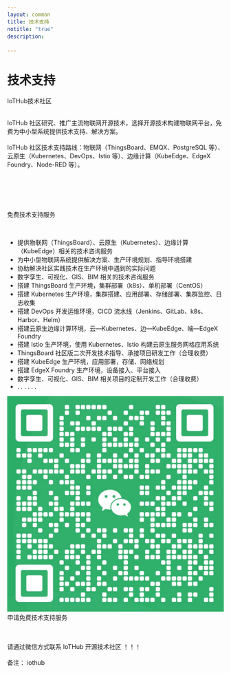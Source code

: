```yaml
---
layout: common
title: 技术支持
notitle: "true"
description: 

---
```


<h1 class="aboutus-title">技术支持</h1>

<span class="who-we-are">IoTHub技术社区</span>

<p class="company-info"><br>IoTHub 社区研究、推广主流物联网开源技术，选择开源技术构建物联网平台，免费为中小型系统提供技术支持、解决方案。<br><br>
   IoTHub 社区技术支持路线：物联网（ThingsBoard、EMQX、PostgreSQL 等）、云原生（Kubernetes、DevOps、Istio 等）、边缘计算（KubeEdge、EdgeX Foundry、Node-RED 等）。
</p><br><br><br><br>






<span class="who-we-are">免费技术支持服务</span>

<br>

<p class="company-info">
    <ul>
        <li>提供物联网（ThingsBoard）、云原生（Kubernetes）、边缘计算（KubeEdge）相关的技术咨询服务</li>
        <li>为中小型物联网系统提供解决方案、生产环境规划、指导环境搭建</li>
        <li>协助解决社区实践技术在生产环境中遇到的实际问题</li>
        <li>数字孪生、可视化、GIS、BIM 相关的技术咨询服务</li>
        <li>搭建 ThingsBoard 生产环境，集群部署（k8s）、单机部署（CentOS）</li>
        <li>搭建 Kubernetes 生产环境，集群搭建、应用部署、存储部署、集群监控、日志收集</li>
        <li>搭建 DevOps 开发运维环境，CICD 流水线（Jenkins、GitLab、k8s、Harbor、Helm）</li>
        <li>搭建云原生边缘计算环境，云—Kubernetes、边—KubeEdge、端—EdgeX Foundry</li>
        <li>搭建 Istio 生产环境，使用 Kubernetes、Istio 构建云原生服务网格应用系统</li>
        <li>ThingsBoard 社区版二次开发技术指导、承接项目研发工作（合理收费）</li>
        <li>搭建 KubeEdge 生产环境，应用部署，存储、网络规划</li>
        <li>搭建 EdgeX Foundry 生产环境，设备接入、平台接入</li>
        <li>数字孪生、可视化、GIS、BIM 相关项目的定制开发工作（合理收费） </li>
        <li>. . . . . .</li>
    </ul>
</p>
<div class="our-mission">
    <div class="our-mission-logos">
        <div class="spacer"></div>
        <div class="about-mission-background"></div>
        <img class="about-mission-index" src="/images/community/iothub-code.png" alt="Map dashboard example">
    </div>
    <div class="our-mission-info">
        <span class="our-mission">申请免费技术支持服务</span>
        <p class="company-info">
<br><br>请通过微信方式联系 IoTHub 开源技术社区 ！！！<br><br>备注： iothub
        </p>
    </div>
</div><br><br><br><br><br><br><br><br><br><br>



